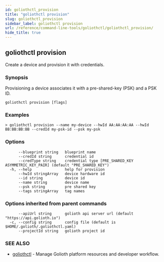 ```yaml
---
id: goliothctl_provision
title: "goliothctl provision"
slug: goliothctl_provision
sidebar_label: goliothctl provision
url: /reference/command-line-tools/goliothctl/goliothctl_provision/
hide_title: true
---
```

## goliothctl provision

Create a device and provision it with credentials.

### Synopsis

Provisioning a device associates it with a pre-shared-key (PSK) and a PSK ID.

```
goliothctl provision [flags]
```

### Examples

```
> goliothctl provision --name my-device --hwId AA:AA:AA:AA --hwId BB:BB:BB:BB --credId my-psk-id --psk my-psk
```

### Options

```
      --blueprint string   blueprint name
      --credId string      credential id
      --credType string    credential type [PRE_SHARED_KEY ASYMMETRIC_KEY_PAIR] (default "PRE_SHARED_KEY")
  -h, --help               help for provision
      --hwId stringArray   device hardware id
      --id string          device id
      --name string        device name
      --psk string         pre shared key
      --tags stringArray   tag names
```

### Options inherited from parent commands

```
      --apiUrl string      golioth api server url (default "https://api.golioth.io")
  -c, --config string      config file (default is $HOME/.golioth/.goliothctl.yaml)
      --projectId string   golioth project id
```

### SEE ALSO

* [goliothctl](/reference/command-line-tools/goliothctl)	 - Manage Golioth platform resources and developer workflow.

